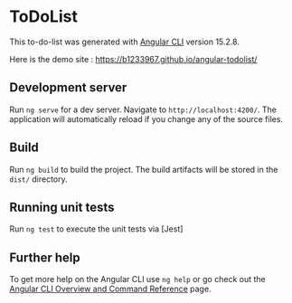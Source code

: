 # ToDoList

This to-do-list was generated with [Angular CLI](https://github.com/angular/angular-cli) version 15.2.8.

Here is the demo site : https://b1233967.github.io/angular-todolist/

## Development server

Run `ng serve` for a dev server. Navigate to `http://localhost:4200/`. The application will automatically reload if you change any of the source files.

## Build

Run `ng build` to build the project. The build artifacts will be stored in the `dist/` directory.

## Running unit tests

Run `ng test` to execute the unit tests via [Jest]

## Further help

To get more help on the Angular CLI use `ng help` or go check out the [Angular CLI Overview and Command Reference](https://angular.io/cli) page.
